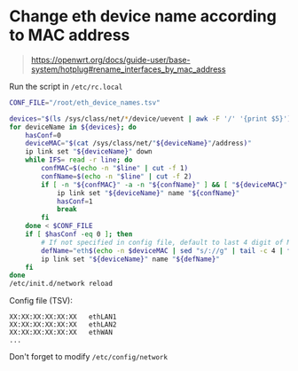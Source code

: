 # Change eth device name according to MAC address
> https://openwrt.org/docs/guide-user/base-system/hotplug#rename_interfaces_by_mac_address

Run the script in `/etc/rc.local`

```bash
CONF_FILE="/root/eth_device_names.tsv"

devices="$(ls /sys/class/net/*/device/uevent | awk -F '/' '{print $5}')"
for deviceName in ${devices}; do
    hasConf=0
    deviceMAC="$(cat /sys/class/net/"${deviceName}"/address)"
    ip link set "${deviceName}" down
    while IFS= read -r line; do
        confMAC=$(echo -n "$line" | cut -f 1)
        confName=$(echo -n "$line" | cut -f 2)
        if [ -n "${confMAC}" -a -n "${confName}" ] && [ "${deviceMAC}" == "${confMAC}" ]; then
            ip link set "${deviceName}" name "${confName}"
            hasConf=1
            break
        fi
    done < $CONF_FILE
    if [ $hasConf -eq 0 ]; then
        # If not specified in config file, default to last 4 digit of MAC
        defName="eth$(echo -n $deviceMAC | sed "s/://g" | tail -c 4 | tr "a-z" "A-Z")"
        ip link set "${deviceName}" name "${defName}"
    fi
done
/etc/init.d/network reload
```

Config file (TSV):
```
XX:XX:XX:XX:XX:XX	ethLAN1
XX:XX:XX:XX:XX:XX	ethLAN2
XX:XX:XX:XX:XX:XX	ethWAN
...
```

Don't forget to modify `/etc/config/network`
